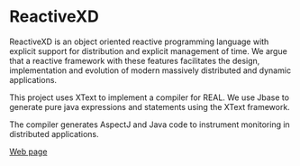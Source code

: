 # ReactiveXD
  ReactiveXD is an object oriented reactive programming language with explicit support for distribution and explicit management of time. We argue that a reactive framework with these features facilitates the design, implementation and evolution of modern massively distributed and dynamic applications. 
  
  This project uses XText to implement a compiler for REAL. We use Jbase to generate pure java expressions and statements using the XText framework.
  
  The compiler generates AspectJ and Java code to instrument monitoring in distributed applications.
  
  [Web page](https://danbeltf.github.io/rexd/)
